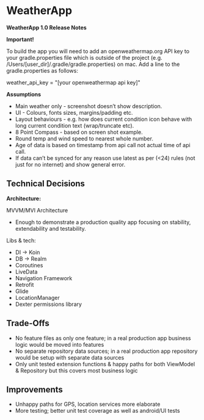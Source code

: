 
# WeatherApp

**WeatherApp 1.0 Release Notes** 

**Important!**

To build the app you will need to add an openweathermap.org API key to your gradle.properties file which is outside of the project (e.g. /Users/[user_dir]/.gradle/gradle.properties) on mac. Add a line to the gradle.properties as follows:

weather_api_key = "[your openweathermap api key]"

**Assumptions**

 - Main weather only - screenshot doesn’t show description.
 - UI - Colours, fonts sizes, margins/padding etc.
 - Layout behaviours - e.g. how does current condition icon behave with long current condition text (wrap/truncate etc).
 - 8 Point Compass - based on screen shot example.
 - Round temp and wind speed to nearest whole number.
 - Age of data is based on timestamp from api call not actual time of api call.
 - If data can’t be synced for any reason use latest as per (<24) rules (not just for no internet) and show general error.


## **Technical Decisions**

**Architecture:**

MVVM/MVI Architecture 
  - Enough to demonstrate a production quality app focusing on stability, extendability and testability.

Libs & tech:

 - DI -> Koin 
 - DB -> Realm 
 - Coroutines 
 - LiveData 
 - Navigation Framework
 - Retrofit     
 - Glide     
 - LocationManager     
 - Dexter permissions library

## **Trade-Offs**

  - No feature files as only one feature; in a real production app business logic would be moved into features
  - No separate repository data sources; in a real production app repository would be setup with separate data sources
  - Only unit tested extension functions & happy paths for both ViewModel & Repository but this covers most business logic


## **Improvements**

 - Unhappy paths for GPS, location services more elaborate
 - More testing; better unit test coverage as well as android/UI tests

  

